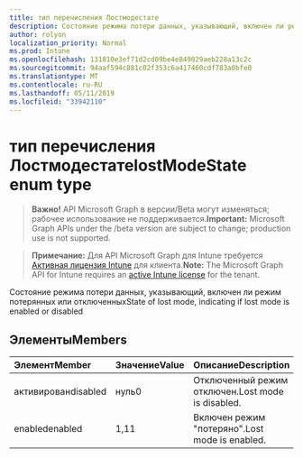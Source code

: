 ```yaml
---
title: тип перечисления Лостмодестате
description: Состояние режима потери данных, указывающий, включен ли режим потерянных или отключенных
author: rolyon
localization_priority: Normal
ms.prod: Intune
ms.openlocfilehash: 131810e3ef71d2cd09be4e849029aeb228a13c2c
ms.sourcegitcommit: 94aaf594c881c02f353c6a417460cdf783a0bfe0
ms.translationtype: MT
ms.contentlocale: ru-RU
ms.lasthandoff: 05/11/2019
ms.locfileid: "33942110"
---
```

# <a name="lostmodestate-enum-type"></a><span data-ttu-id="9a52b-103">тип перечисления Лостмодестате</span><span class="sxs-lookup"><span data-stu-id="9a52b-103">lostModeState enum type</span></span>

> <span data-ttu-id="9a52b-104">**Важно!** API Microsoft Graph в версии/Beta могут изменяться; рабочее использование не поддерживается.</span><span class="sxs-lookup"><span data-stu-id="9a52b-104">**Important:** Microsoft Graph APIs under the /beta version are subject to change; production use is not supported.</span></span>

> <span data-ttu-id="9a52b-105">**Примечание:** Для API Microsoft Graph для Intune требуется [Активная лицензия Intune](https://go.microsoft.com/fwlink/?linkid=839381) для клиента.</span><span class="sxs-lookup"><span data-stu-id="9a52b-105">**Note:** The Microsoft Graph API for Intune requires an [active Intune license](https://go.microsoft.com/fwlink/?linkid=839381) for the tenant.</span></span>

<span data-ttu-id="9a52b-106">Состояние режима потери данных, указывающий, включен ли режим потерянных или отключенных</span><span class="sxs-lookup"><span data-stu-id="9a52b-106">State of lost mode, indicating if lost mode is enabled or disabled</span></span>

## <a name="members"></a><span data-ttu-id="9a52b-107">Элементы</span><span class="sxs-lookup"><span data-stu-id="9a52b-107">Members</span></span>
|<span data-ttu-id="9a52b-108">Элемент</span><span class="sxs-lookup"><span data-stu-id="9a52b-108">Member</span></span>|<span data-ttu-id="9a52b-109">Значение</span><span class="sxs-lookup"><span data-stu-id="9a52b-109">Value</span></span>|<span data-ttu-id="9a52b-110">Описание</span><span class="sxs-lookup"><span data-stu-id="9a52b-110">Description</span></span>|
|:---|:---|:---|
|<span data-ttu-id="9a52b-111">активирован</span><span class="sxs-lookup"><span data-stu-id="9a52b-111">disabled</span></span>|<span data-ttu-id="9a52b-112">нуль</span><span class="sxs-lookup"><span data-stu-id="9a52b-112">0</span></span>|<span data-ttu-id="9a52b-113">Отключенный режим отключен.</span><span class="sxs-lookup"><span data-stu-id="9a52b-113">Lost mode is disabled.</span></span>|
|<span data-ttu-id="9a52b-114">enabled</span><span class="sxs-lookup"><span data-stu-id="9a52b-114">enabled</span></span>|<span data-ttu-id="9a52b-115">1,1</span><span class="sxs-lookup"><span data-stu-id="9a52b-115">1</span></span>|<span data-ttu-id="9a52b-116">Включен режим "потеряно".</span><span class="sxs-lookup"><span data-stu-id="9a52b-116">Lost mode is enabled.</span></span>|




